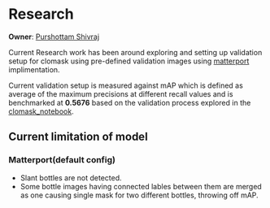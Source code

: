 # Research

**Owner**: [Purshottam Shivraj](https://github.com/pshivraj)

Current Research work has been around exploring and setting up validation setup for clomask using pre-defined validation images using [matterport](https://github.com/matterport/Mask_RCNN) implimentation. 

Current validation setup is measured against mAP which is defined as average of the maximum precisions at different recall values and is benchmarked at **0.5676** based on the validation process explored in the [clomask_notebook](https://github.com/havanagrawal/clomask/blob/validation_setup/research/clomask_notebook.ipynb).

## Current limitation of model

  ### Matterport(default config)
   * Slant bottles are not detected.
   * Some bottle images having connected lables between them are merged as one causing single mask for two different bottles, throwing off mAP.
